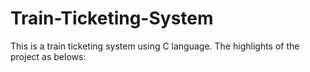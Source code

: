 # Train-Ticketing-System

This is a train ticketing system using C language. The highlights of the project as belows:

